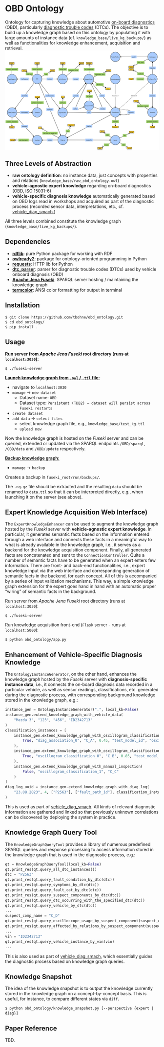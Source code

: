 # OBD Ontology

Ontology for capturing knowledge about automotive [on-board diagnostics](https://en.wikipedia.org/wiki/On-board_diagnostics) (OBD), particularly [diagnostic trouble codes](https://en.wikipedia.org/wiki/OBD-II_PIDs) (DTCs). The objective is to build up a knowledge graph based on this ontology by populating it with large amounts of instance data (cf. `knowledge_base/live_kg_backups/`) as well as functionalities for knowledge enhancement, acquisition and retrieval.
![](img/obd_ontology_v16.svg)

## Three Levels of Abstraction

- **raw ontology definition**: no instance data, just concepts with properties and relations (`knowledge_base/raw_obd_ontology.owl`)
- **vehicle-agnostic expert knowledge** regarding on-board diagnostics (OBD, [ISO 15031-6](https://www.iso.org/standard/66369.html))
- **vehicle-specific diagnosis knowledge** automatically generated based on OBD logs read in workshops and acquired as part of the diagnostic process (recorded sensor data, interpretations, etc., cf. [vehicle_diag_smach ](https://github.com/tbohne/vehicle_diag_smach))

All three levels combined constitute the knowledge graph (`knowledge_base/live_kg_backups/`).

## Dependencies

- [**rdflib**](https://rdflib.readthedocs.io/en/stable/): pure Python package for working with RDF
- [**owlready2**](https://pypi.org/project/Owlready2/): package for ontology-oriented programming in Python
- [**requests**](https://pypi.org/project/requests/): HTTP lib for Python
- [**dtc_parser**](https://github.com/tbohne/dtc_parser): parser for diagnostic trouble codes (DTCs) used by vehicle onboard diagnosis (OBD)
- [**Apache Jena Fuseki**](https://jena.apache.org/documentation/fuseki2/): SPARQL server hosting / maintaining the knowledge graph
- [**termcolor**](https://pypi.org/project/termcolor/): ANSI color formatting for output in terminal

## Installation
```
$ git clone https://github.com/tbohne/obd_ontology.git
$ cd obd_ontology/
$ pip install .
```

## Usage

**Run server from *Apache Jena Fuseki* root directory (runs at `localhost:3030`):**
```
$ ./fuseki-server
```

**<u>Launch knowledge graph from `.owl` / `.ttl` file:</u>**
- navigate to `localhost:3030`
- `manage` -> `new dataset`
    - Dataset name: `OBD`
    - Dataset type: `Persistent (TDB2) – dataset will persist across Fuseki restarts`
- `create dataset`
- `add data` -> `select files`
    - select knowledge graph file, e.g., `knowledge_base/test_kg.ttl`
    - `upload now`

Now the knowledge graph is hosted on the *Fuseki* server and can be queried, extended or updated via the SPARQL endpoints `/OBD/sparql`, `/OBD/data` and `/OBD/update` respectively.

**<u>Backup knowledge graph:</u>**
- `manage` -> `backup`

Creates a backup in `fuseki_root/run/backups/`.

The `.nq.gz` file should be extracted and the resulting `data` should be renamed to `data.ttl` so that it can be interpreted directly, e.g., when launching it on the server (see above).

## Expert Knowledge Acquisition Web Interface)

The `ExpertKnowledgeEnhancer` can be used to augment the knowledge graph hosted by the *Fuseki* server with **vehicle-agnostic expert knowledge**. In particular, it generates semantic facts based on the information entered through a web interface and connects these facts in a meaningful way to what is already available in the knowledge graph, i.e., it serves as a backend for the knowledge acquisition component. Finally, all generated facts are concatenated and sent to the `ConnectionController`. Quite a number of semantic facts have to be generated when an expert enters few information. There are front- and back-end functionalities, i.e., expert knowledge input via the web interface and corresponding generation of semantic facts in the backend, for each concept. All of this is accompanied by a series of input validation mechanisms. This way, a simple knowledge graph extension for the expert goes hand in hand with an automatic proper “wiring” of semantic facts in the background.

Run server from *Apache Jena Fuseki* root directory (runs at `localhost:3030`):
```
$ ./fuseki-server
```
Run knowledge acquisition front-end (`Flask` server - runs at `localhost:5000`):
```
$ python obd_ontology/app.py
```

## Enhancement of Vehicle-Specific Diagnosis Knowledge

The `OntologyInstanceGenerator`, on the other hand, enhances the knowledge graph hosted by the *Fuseki* server with **diagnosis-specific instance data**, i.e., it connects the on-board diagnosis data recorded in a particular vehicle, as well as sensor readings, classifications, etc. generated during the diagnostic process, with corresponding background knowledge stored in the knowledge graph, e.g.:
```python
instance_gen = OntologyInstanceGenerator(".", local_kb=False)
instance_gen.extend_knowledge_graph_with_vehicle_data(
    "Mazda 3", "123", "456", "ID2342713"
)
classification_instances = [
    instance_gen.extend_knowledge_graph_with_oscillogram_classification(
        True, "diag_association_0", "C_A", 0.45, "test_model_id", "osci_id", "heatmap_id"
    ),
    instance_gen.extend_knowledge_graph_with_oscillogram_classification(
        True, "oscillogram_classification_0", "C_B", 0.85, "test_model_id", "osci_id", "heatmap_id"
    ),
    instance_gen.extend_knowledge_graph_with_manual_inspection(
        False, "oscillogram_classification_1", "C_C"
    )
]
diag_log_uuid = instance_gen.extend_knowledge_graph_with_diag_log(
    "23.08.2023", 4, ["P2563"], ["fault_path_id"], classification_instances, "vehicle_ID2342713"
)
```
This is used as part of [vehicle_diag_smach](https://github.com/tbohne/vehicle_diag_smach). All kinds of relevant diagnostic information are gathered and linked so that previously unknown correlations can be discovered by deploying the system in practice.

## Knowledge Graph Query Tool

The `KnowledgeGraphQueryTool` provides a library of numerous predefined SPARQL queries and response processing to access information stored in the knowledge graph that is used in the diagnostic process, e.g.:
```python
qt = KnowledgeGraphQueryTool(local_kb=False)
qt.print_res(qt.query_all_dtc_instances())
dtc = "P2563"
qt.print_res(qt.query_fault_condition_by_dtc(dtc))
qt.print_res(qt.query_symptoms_by_dtc(dtc))
qt.print_res(qt.query_fault_cat_by_dtc(dtc))
qt.print_res(qt.query_suspect_components_by_dtc(dtc))
qt.print_res(qt.query_dtc_occurring_with_the_specified_dtc(dtc))
qt.print_res(qt.query_vehicle_by_dtc(dtc))
...
suspect_comp_name = "C_D"
qt.print_res(qt.query_oscilloscope_usage_by_suspect_component(suspect_comp_name))
qt.print_res(qt.query_affected_by_relations_by_suspect_component(suspect_comp_name))
...
vin = "ID2342713"
qt.print_res(qt.query_vehicle_instance_by_vin(vin)
...
```
This is also used as part of [vehicle_diag_smach](https://github.com/tbohne/vehicle_diag_smach), which essentially guides the diagnostic process based on knowledge graph queries.

## Knowledge Snapshot

The idea of the knowledge snapshot is to output the knowledge currently stored in the knowledge graph on a concept-by-concept basis. This is useful, for instance, to compare different states via `diff`.
```
$ python obd_ontology/knowledge_snapshot.py [--perspective {expert | diag}]
```

## Paper Reference

TBD.
